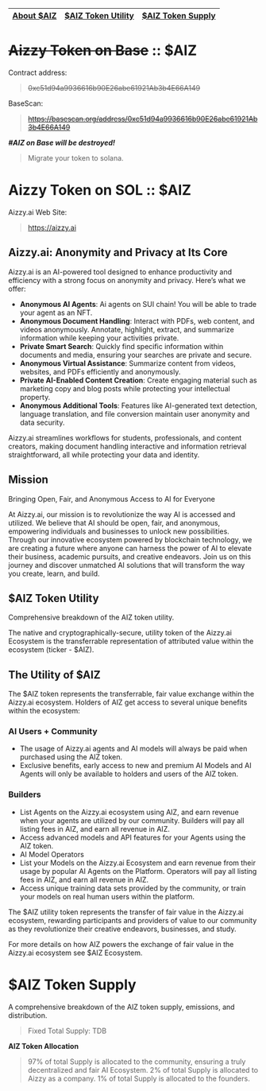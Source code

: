 | [About $AIZ](#about) | [$AIZ Token Utility](#utility) | [$AIZ Token Supply](#supply) |
|--|--|--|

    
# <a id="about"></a>~~Aizzy Token on Base~~ :: $AIZ

Contract address:
>~~0xc51d94a9936616b90E26abe61921Ab3b4E66A149~~

BaseScan:
>~~https://basescan.org/address/0xc51d94a9936616b90E26abe61921Ab3b4E66A149~~

***#AIZ on Base will be destroyed!***

> Migrate your token to solana.

# <a id="about"></a>Aizzy Token on SOL :: $AIZ


Aizzy.ai Web Site:
>https://aizzy.ai

## Aizzy.ai: Anonymity and Privacy at Its Core

Aizzy.ai is an AI-powered tool designed to enhance productivity and efficiency with a strong focus on anonymity and privacy. Here’s what we offer:

- **Anonymous AI Agents**: Ai agents on SUI chain! You will be able to trade your agent as an NFT.
- **Anonymous Document Handling**: Interact with PDFs, web content, and videos anonymously. Annotate, highlight, extract, and summarize information while keeping your activities private.
- **Private Smart Search**: Quickly find specific information within documents and media, ensuring your searches are private and secure.
- **Anonymous Virtual Assistance**: Summarize content from videos, websites, and PDFs efficiently and anonymously.
- **Private AI-Enabled Content Creation**: Create engaging material such as marketing copy and blog posts while protecting your intellectual property.
- **Anonymous Additional Tools**: Features like AI-generated text detection, language translation, and file conversion maintain user anonymity and data security.

Aizzy.ai streamlines workflows for students, professionals, and content creators, making document handling interactive and information retrieval straightforward, all while protecting your data and identity.

## Mission
Bringing Open, Fair, and Anonymous Access to AI for Everyone

At Aizzy.ai, our mission is to revolutionize the way AI is accessed and utilized. We believe that AI should be open, fair, and anonymous, empowering individuals and businesses to unlock new possibilities. Through our innovative ecosystem powered by blockchain technology, we are creating a future where anyone can harness the power of AI to elevate their business, academic pursuits, and creative endeavors. Join us on this journey and discover unmatched AI solutions that will transform the way you create, learn, and build.

## $AIZ Token Utility

Comprehensive breakdown of the AIZ token utility.

The native and cryptographically-secure, utility token of the Aizzy.ai Ecosystem is the transferrable representation of attributed value within the ecosystem (ticker - $AIZ).

## <a id="utility"></a>The Utility of $AIZ

The $AIZ token represents the transferrable, fair value exchange within the Aizzy.ai ecosystem. Holders of AIZ get access to several unique benefits within the ecosystem:

### AI Users + Community

- The usage of Aizzy.ai agents and AI models will always be paid when purchased using the AIZ token.
- Exclusive benefits, early access to new and premium AI Models and AI Agents will only be available to holders and users of the AIZ token.

### Builders

- List Agents on the Aizzy.ai ecosystem using AIZ, and earn revenue when your agents are utilized by our community. Builders will pay all listing fees in AIZ, and earn all revenue in AIZ.
- Access advanced models and API features for your Agents using the AIZ token.
- AI Model Operators
- List your Models on the Aizzy.ai Ecosystem and earn revenue from their usage by popular AI Agents on the Platform. Operators will pay all listing fees in AIZ, and earn all revenue in AIZ.
- Access unique training data sets provided by the community, or train your models on real human users within the platform.

The $AIZ utility token represents the transfer of fair value in the Aizzy.ai ecosystem, rewarding participants and providers of value to our community as they revolutionize their creative endeavors, businesses, and study.

For more details on how AIZ powers the exchange of fair value in the Aizzy.ai ecosystem see $AIZ Ecosystem.

# <a id="supply"></a>$AIZ Token Supply
A comprehensive breakdown of the AIZ token supply, emissions, and distribution.

> Fixed Total Supply: TDB

**AIZ Token Allocation**

> 97% of total Supply is allocated to the community, ensuring a truly decentralized and fair AI Ecosystem.
> 2% of total Supply is allocated to Aizzy as a company.
> 1% of total Supply is allocated to the founders.
